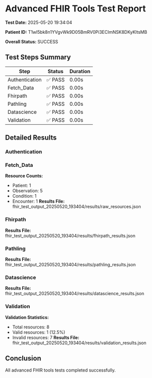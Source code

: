 # Advanced FHIR Tools Test Report

**Test Date:** 2025-05-20 19:34:04

**Patient ID:** T1wI5bk8n1YVgvWk9D05BmRV0Pi3ECImNSK8DKyKltsMB

**Overall Status:** SUCCESS

## Test Steps Summary

| Step | Status | Duration |
|------|--------|----------|
| Authentication | ✅ PASS | 0.00s |
| Fetch_Data | ✅ PASS | 0.00s |
| Fhirpath | ✅ PASS | 0.00s |
| Pathling | ✅ PASS | 0.00s |
| Datascience | ✅ PASS | 0.00s |
| Validation | ✅ PASS | 0.00s |

## Detailed Results

### Authentication

### Fetch_Data

**Resource Counts:**

- Patient: 1
- Observation: 5
- Condition: 1
- Encounter: 1
**Results File:** fhir_test_output_20250520_193404/results/raw_resources.json

### Fhirpath

**Results File:** fhir_test_output_20250520_193404/results/fhirpath_results.json

### Pathling

**Results File:** fhir_test_output_20250520_193404/results/pathling_results.json

### Datascience

**Results File:** fhir_test_output_20250520_193404/results/datascience_results.json

### Validation

**Validation Statistics:**

- Total resources: 8
- Valid resources: 1 (12.5%)
- Invalid resources: 7
**Results File:** fhir_test_output_20250520_193404/results/validation_results.json


## Conclusion

All advanced FHIR tools tests completed successfully.
